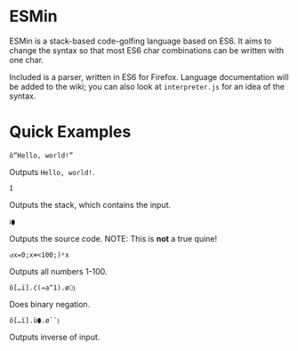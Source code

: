 # ESMin
ESMin is a stack-based code-golfing language based on ES6. It aims to change the syntax so that most ES6 char combinations can be written with one char.

Included is a parser, written in ES6 for Firefox. Language documentation will be added to the wiki; you can also look at `interpreter.js` for an idea of the syntax.
# Quick Examples
```
ô“Hello, world!”
```
Outputs `Hello, world!`.

```
î
```
Outputs the stack, which contains the input.

```
ℹ⬮
```
Outputs the source code. NOTE: This is **not** a true quine!

```
↺x=0;x⧺<100;)ᵖx
```
Outputs all numbers 1-100.
```
ô[…ï].ć(⇏a^1).ø⬯⦆
```
Does binary negation.
```
ô[…ï].ù⬮.ø``⦆
```
Outputs inverse of input.